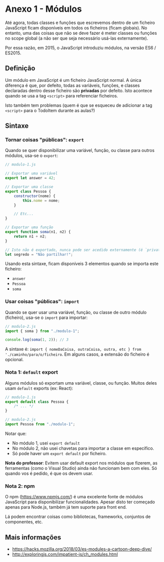 # Anexo 1 - Módulos

Até agora, todas classes e funções que escrevemos dentro de um ficheiro JavaScript ficam disponíveis em todos os ficheiros (ficam globais). No entanto, uma das coisas que não se deve fazer é meter classes ou funções no scope global (a não ser que seja necessário usá-las externamente).

Por essa razão, em 2015, o JavaScript introduziu módulos, na versão ES6 / ES2015.

## Definição

Um módulo em JavaScript é um ficheiro JavaScript normal. A única diferença é que, por defeito, todas as variáveis, funções, e classes declaradas dentro desse ficheiro são **privadas** por defeito. Isto acontece quando se usa a tag `<script>` para referenciar ficheiros.

Isto também tem problemas (quem é que se esqueceu de adicionar a tag `<script>` para o TodoItem durante as aulas?)

## Sintaxe

### Tornar coisas "públicas": `export`

Quando se quer disponibilizar uma variável, função, ou classe para outros módulos, usa-se o `export`:

```javascript
// modulo-1.js

// Exportar uma variável
export let answer = 42;

// Exportar uma classe
export class Pessoa {
    constructor(nome) {
        this.nome = nome;
    }

    // Etc...
}

// Exportar uma função
export function soma(n1, n2) {
    return n1 + n2;
}

// Isto não é exportado, nunca pode ser acedido externamente (é `private`), mas pode ser usado dentro do módulo.
let segredo = "Não partilhar!";
```

Usando esta sintaxe, ficam disponíveis 3 elementos quando se importa este ficheiro:

-   `answer`
-   `Pessoa`
-   `soma`

### Usar coisas "públicas": `import`

Quando se quer usar uma variável, função, ou classe de outro módulo (ficheiro), usa-se o `import` para importar:

```javascript
// modulo-2.js
import { soma } from "./modulo-1";

console.log(soma(1, 2)); // 3
```

A sintaxe é: `import { nomeDaCoisa, outraCoisa, outra, etc } from './caminho/para/o/ficheiro`. Em alguns casos, a extensão do ficheiro é opcional.

### Nota 1: `default` export

Alguns módulos só exportam uma variável, classe, ou função. Muitos deles usam `default` exports (ex: React):

```javascript
// modulo-1.js
export default class Pessoa {
    /* ... */
}
```

```javascript
// modulo-2.js
import Pessoa from "./modulo-1";
```

Notar que:

-   No módulo 1, usei `export default`
-   No módulo 2, não usei chavetas para importar a classe em específico.
-   Só pode haver um `export default` por ficheiro.

**Nota do professor**: Evitem usar default export nos módulos que fizerem, as ferramentas (como o Visual Studio) ainda não funcionam bem com eles. Só quando vos é pedido, é que os devem usar.

### Nota 2: npm

O npm (https://www.npmjs.com/) é uma excelente fonte de módulos JavaScript para disponibilizar funcionalidades. Apesar disto ter começado apenas para Node.js, também já tem suporte para front end.

Lá podem encontrar coisas como bibliotecas, frameworks, conjuntos de componentes, etc.

## Mais informações

-   https://hacks.mozilla.org/2018/03/es-modules-a-cartoon-deep-dive/
-   http://exploringjs.com/impatient-js/ch_modules.html
